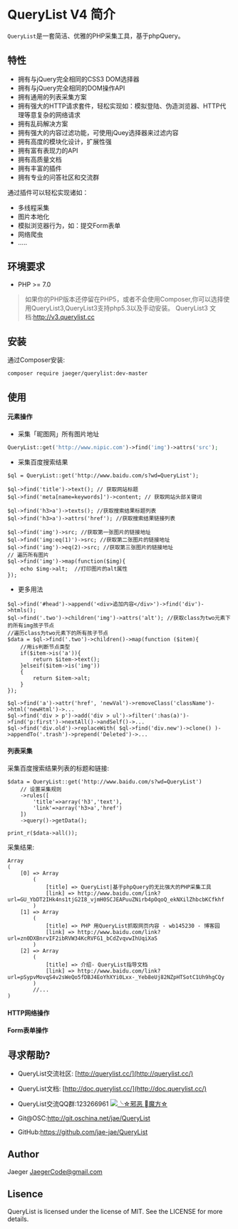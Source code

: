 # QueryList V4 简介
`QueryList`是一套简洁、优雅的PHP采集工具，基于phpQuery。

## 特性
- 拥有与jQuery完全相同的CSS3 DOM选择器
- 拥有与jQuery完全相同的DOM操作API
- 拥有通用的列表采集方案
- 拥有强大的HTTP请求套件，轻松实现如：模拟登陆、伪造浏览器、HTTP代理等意复杂的网络请求
- 拥有乱码解决方案
- 拥有强大的内容过滤功能，可使用jQuey选择器来过滤内容
- 拥有高度的模块化设计，扩展性强
- 拥有富有表现力的API
- 拥有高质量文档
- 拥有丰富的插件
- 拥有专业的问答社区和交流群

通过插件可以轻松实现诸如：
- 多线程采集
- 图片本地化
- 模拟浏览器行为，如：提交Form表单
- 网络爬虫
- .....

## 环境要求
- PHP >= 7.0

> 如果你的PHP版本还停留在PHP5，或者不会使用Composer,你可以选择使用QueryList3,QueryList3支持php5.3以及手动安装。
QueryList3 文档:http://v3.querylist.cc

## 安装
通过Composer安装:
```
composer require jaeger/querylist:dev-master
```

## 使用

#### 元素操作
-  采集「昵图网」所有图片地址

```php
QueryList::get('http://www.nipic.com')->find('img')->attrs('src');
```
- 采集百度搜索结果

```
$ql = QueryList::get('http://www.baidu.com/s?wd=QueryList');

$ql->find('title')->text(); // 获取网站标题
$ql->find('meta[name=keywords]')->content; // 获取网站头部关键词

$ql->find('h3>a')->texts(); //获取搜索结果标题列表
$ql->find('h3>a')->attrs('href'); //获取搜索结果链接列表

$ql->find('img')->src; //获取第一张图片的链接地址
$ql->find('img:eq(1)')->src; //获取第二张图片的链接地址
$ql->find('img')->eq(2)->src; //获取第三张图片的链接地址
// 遍历所有图片
$ql->find('img')->map(function($img){
	echo $img->alt;  //打印图片的alt属性
});
```
- 更多用法

```
$ql->find('#head')->append('<div>追加内容</div>')->find('div')->htmls();
$ql->find('.two')->children('img')->attrs('alt'); //获取class为two元素下的所有img孩子节点
//遍历class为two元素下的所有孩子节点
$data = $ql->find('.two')->children()->map(function ($item){
    //用is判断节点类型
    if($item->is('a')){
        return $item->text();
    }elseif($item->is('img'))
    {
        return $item->alt;
    }
});

$ql->find('a')->attr('href', 'newVal')->removeClass('className')->html('newHtml')->...
$ql->find('div > p')->add('div > ul')->filter(':has(a)')->find('p:first')->nextAll()->andSelf()->...
$ql->find('div.old')->replaceWith( $ql->find('div.new')->clone() )->appendTo('.trash')->prepend('Deleted')->...
```
#### 列表采集
采集百度搜索结果列表的标题和链接:
```
$data = QueryList::get('http://www.baidu.com/s?wd=QueryList')
	// 设置采集规则
    ->rules([ 
	    'title'=>array('h3','text'),
	    'link'=>array('h3>a','href')
	])
	->query()->getData();

print_r($data->all());
```
采集结果:
```
Array
(
    [0] => Array
        (
            [title] => QueryList|基于phpQuery的无比强大的PHP采集工具
            [link] => http://www.baidu.com/link?url=GU_YbDT2IHk4ns1tjG2I8_vjmH0SCJEAPuuZNirb4pOqoQ_ekNXilZhbcbKCfkhf
        )
    [1] => Array
        (
            [title] => PHP 用QueryList抓取网页内容 - wb145230 - 博客园
            [link] => http://www.baidu.com/link?url=zn0DXBnrvIF2ibRVW34KcRVFG1_bCdZvqvwIhUqiXaS
        )
    [2] => Array
        (
            [title] => 介绍- QueryList指导文档
            [link] => http://www.baidu.com/link?url=pSypvMovqS4v2sWeQo5fDBJ4EoYhXYi0Lxx-_Yeb8eUj82NZpHTSotC1Uh9hgCQy
        )
        //...
)
```

#### HTTP网络操作

#### Form表单操作

## 寻求帮助?
- QueryList交流社区: [http://querylist.cc/](http://querylist.cc/)
- QueryList文档: [http://doc.querylist.cc/](http://doc.querylist.cc/)
- QueryList交流QQ群:123266961 <a target="_blank" href="http://shang.qq.com/wpa/qunwpa?idkey=a1b248ae30b3f711bdab4f799df839300dc7fed54331177035efa0513da027f6"><img border="0" src="http://pub.idqqimg.com/wpa/images/group.png" alt="╰☆邪恶 魔方☆" title="╰☆邪恶 魔方☆"></a>

- Git@OSC:http://git.oschina.net/jae/QueryList
- GitHub:https://github.com/jae-jae/QueryList

## Author
Jaeger <JaegerCode@gmail.com>

## Lisence
QueryList is licensed under the license of MIT. See the LICENSE for more details.
